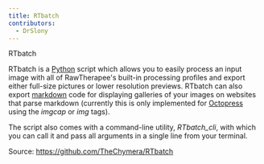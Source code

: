 ```yaml
---
title: RTbatch
contributors:
  - DrSlony
---
```


<div class="pagetitle">

RTbatch

</div>

RTbatch is a
[Python](https://en.wikipedia.org/wiki/Python_(programming_language))
script which allows you to easily process an input image with all of
RawTherapee's built-in processing profiles and export either full-size
pictures or lower resolution previews. RTbatch can also export
[markdown](https://en.wikipedia.org/wiki/Markdown) code for displaying
galleries of your images on websites that parse markdown (currently this
is only implemented for [Octopress](http://octopress.org/) using the
*imgcap* or *img* tags).

The script also comes with a command-line utility, *RTbatch_cli*, with
which you can call it and pass all arguments in a single line from your
terminal.

Source: <https://github.com/TheChymera/RTbatch>
